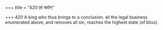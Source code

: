 +++
title = "420 एवं सर्वान्"

+++
420	A king who thus brings to a conclusion. all the legal business enumerated above, and removes all sin, reaches the highest state (of bliss).